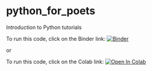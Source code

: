 # python_for_poets
Introduction to Python tutorials

To run this code, click on the Binder link:  [![Binder](https://mybinder.org/badge_logo.svg)](https://mybinder.org/v2/gh/tonyreina/python_for_poets/HEAD)

or

To run this code, click on the Colab link: [![Open In Colab](https://colab.research.google.com/assets/colab-badge.svg)](https://colab.research.google.com/github/googlecolab/colabtools/blob/master)
